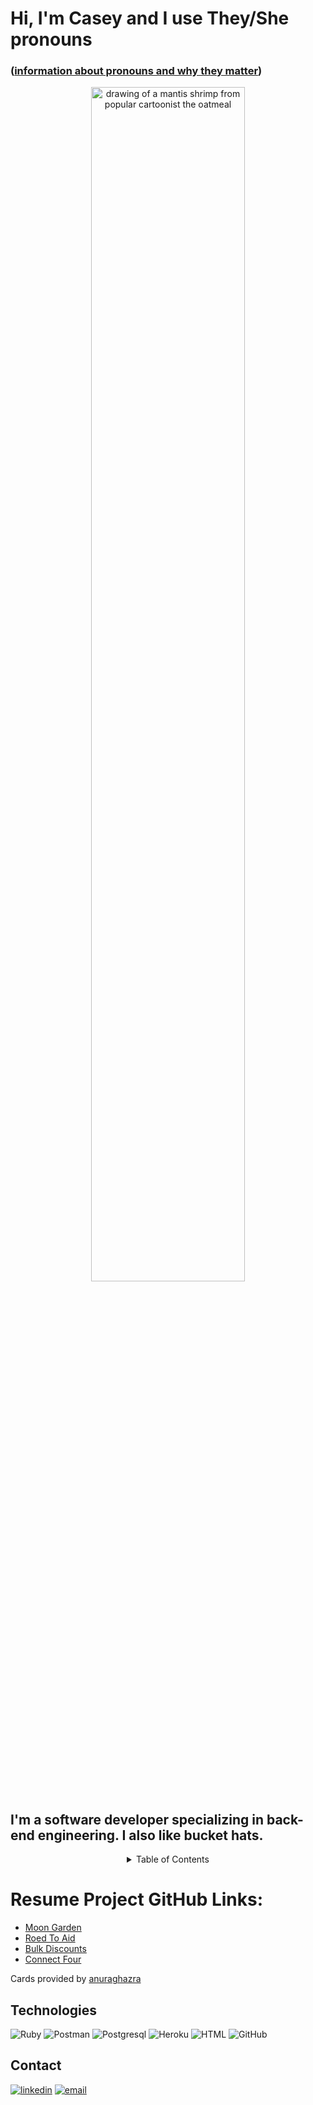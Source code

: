 # Hi, I'm Casey and I use They/She pronouns 
### ([information about pronouns and why they matter](https://www.edi.nih.gov/blog/communities/what-are-gender-pronouns-why-do-they-matter#:~:text=Using%20appropriate%20pronouns%20is%20a,pronouns%20respected%20in%20the%20workplace.))


<div align="center">
<img src="https://reefbuilders.com/wp-content/blogs.dir/1/files/2013/04/mantis_shrimp2_7.jpg" alt="drawing of a mantis shrimp from popular cartoonist the oatmeal" width="70%"/>
</div>

## I'm a software developer specializing in back-end engineering. I also like bucket hats.

<!-- TABLE OF CONTENTS -->
<div align="center">
<details>
  <summary>Table of Contents</summary>
  <ol>
    <li><a href="#resume-project-github-links">Resume Projects</a></li>
    <li><a href="#technologies">Technologies</a></li>
    <li><a href="#contact">Contact</a></li>
  </ol>
</details> 
</div>

# Resume Project GitHub Links:

- [Moon Garden](https://github.com/Moon-Garden)
- [Roed To Aid](https://github.com/Roe-dToAid)
- [Bulk Discounts](https://github.com/casefaz/little-esty-bulk-discounts)
- [Connect Four](https://github.com/casefaz/connect_four)


Cards provided by [anuraghazra](https://github.com/anuraghazra/github-readme-stats)
## Technologies
![Ruby](https://img.shields.io/badge/Ruby_on_Rails-CC0000?style=for-the-badge&logo=ruby-on-rails&logoColor=white)
![Postman](https://img.shields.io/badge/Postman-FF6C37?style=for-the-badge&logo=Postman&logoColor=white)
![Postgresql](https://img.shields.io/badge/PostgreSQL-316192?style=for-the-badge&logo=postgresql&logoColor=white)
![Heroku](https://img.shields.io/badge/Heroku-430098?style=for-the-badge&logo=heroku&logoColor=white)
![HTML](https://img.shields.io/badge/HTML5-E34F26?style=for-the-badge&logo=html5&logoColor=white)
![GitHub](https://img.shields.io/badge/GitHub-100000?style=for-the-badge&logo=github&logoColor=white)
## Contact
<section align="left">
  <a href="https://www.linkedin.com/in/casefaz/"><img alt="linkedin"  src="https://img.shields.io/badge/-LinkedIn-black.svg?style=for-the-badge&logo=linkedin&colorB=1C5D99"/></a>
  <a href="mailto:casefazio@gmail.com"><img alt="email" src="https://img.shields.io/badge/-Email-f2c236.svg?style=for-the-badge&colorB=0078D4" /></a>
</section>


